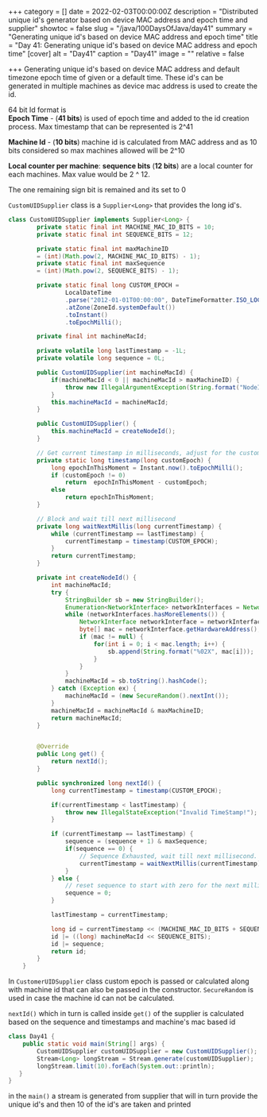 +++
category = []
date = 2022-02-03T00:00:00Z
description = "Distributed unique id's generator based on device MAC address and epoch time and supplier"
showtoc = false
slug = "/java/100DaysOfJava/day41"
summary = "Generating unique id's based on device MAC address and epoch time"
title = "Day 41: Generating unique id's based on device MAC address and epoch time"
[cover]
alt = "Day41"
caption = "Day41"
image = ""
relative = false

+++
Generating unique id's based on device MAC address and default timezone epoch time of given or a default time. These id's can be generated in multiple machines as device mac address is used to create the id.

64 bit Id format is  
**Epoch Time** - (**41 bits**) is used of epoch time and added to the id creation process. Max timestamp that can be represented is 2^41

**Machine Id** - (**10 bits**) machine id is calculated from MAC address and as 10 bits considered so max machines allowed will be 2^10

**Local counter per machine**: **sequence bits** (**12 bits**) are a local counter for each machines. Max value would be 2 ^ 12.

The one remaining sign bit is remained and its set to 0

`CustomUIDSupplier` class is a `Supplier<Long>` that provides the long id's.

```java
class CustomUIDSupplier implements Supplier<Long> {
        private static final int MACHINE_MAC_ID_BITS = 10;
        private static final int SEQUENCE_BITS = 12;

        private static final int maxMachineID 
        = (int)(Math.pow(2, MACHINE_MAC_ID_BITS) - 1);
        private static final int maxSequence 
        = (int)(Math.pow(2, SEQUENCE_BITS) - 1);

        private static final long CUSTOM_EPOCH =
                LocalDateTime
                .parse("2012-01-01T00:00:00", DateTimeFormatter.ISO_LOCAL_DATE_TIME)
                .atZone(ZoneId.systemDefault())
                .toInstant()
				.toEpochMilli();

        private final int machineMacId;

        private volatile long lastTimestamp = -1L;
        private volatile long sequence = 0L;

        public CustomUIDSupplier(int machineMacId) {
            if(machineMacId < 0 || machineMacId > maxMachineID) {
                throw new IllegalArgumentException(String.format("NodeId must be between %d and %d", 0, maxMachineID));
            }
            this.machineMacId = machineMacId;
        }

        public CustomUIDSupplier() {
            this.machineMacId = createNodeId();
        }

        // Get current timestamp in milliseconds, adjust for the custom epoch.
        private static long timestamp(long customEpoch) {
            long epochInThisMoment = Instant.now().toEpochMilli();
            if (customEpoch != 0)
                return  epochInThisMoment - customEpoch;
            else
                return epochInThisMoment;
        }

        // Block and wait till next millisecond
        private long waitNextMillis(long currentTimestamp) {
            while (currentTimestamp == lastTimestamp) {
                currentTimestamp = timestamp(CUSTOM_EPOCH);
            }
            return currentTimestamp;
        }

        private int createNodeId() {
            int machineMacId;
            try {
                StringBuilder sb = new StringBuilder();
                Enumeration<NetworkInterface> networkInterfaces = NetworkInterface.getNetworkInterfaces();
                while (networkInterfaces.hasMoreElements()) {
                    NetworkInterface networkInterface = networkInterfaces.nextElement();
                    byte[] mac = networkInterface.getHardwareAddress();
                    if (mac != null) {
                        for(int i = 0; i < mac.length; i++) {
                            sb.append(String.format("%02X", mac[i]));
                        }
                    }
                }
                machineMacId = sb.toString().hashCode();
            } catch (Exception ex) {
                machineMacId = (new SecureRandom().nextInt());
            }
            machineMacId = machineMacId & maxMachineID;
            return machineMacId;
        }


        @Override
        public Long get() {
            return nextId();
        }

        public synchronized long nextId() {
            long currentTimestamp = timestamp(CUSTOM_EPOCH);

            if(currentTimestamp < lastTimestamp) {
                throw new IllegalStateException("Invalid TimeStamp!");
            }

            if (currentTimestamp == lastTimestamp) {
                sequence = (sequence + 1) & maxSequence;
                if(sequence == 0) {
                    // Sequence Exhausted, wait till next millisecond.
                    currentTimestamp = waitNextMillis(currentTimestamp);
                }
            } else {
                // reset sequence to start with zero for the next millisecond
                sequence = 0;
            }

            lastTimestamp = currentTimestamp;

            long id = currentTimestamp << (MACHINE_MAC_ID_BITS + SEQUENCE_BITS);
            id |= ((long) machineMacId << SEQUENCE_BITS);
            id |= sequence;
            return id;
        }
    }
```

In `CustomerUIDSupplier` class custom epoch is passed or calculated along with machine id that can also be passed in the constructor. `SecureRandom` is used in case the machine id can not be calculated.

`nextId()` which in turn is called inside `get()` of the supplier is calculated based on the sequence and timestamps and machine's mac based id

```java
class Day41 {
    public static void main(String[] args) {
        CustomUIDSupplier customUIDSupplier = new CustomUIDSupplier();
        Stream<Long> longStream = Stream.generate(customUIDSupplier);
        longStream.limit(10).forEach(System.out::println);
   }
}
```

in the `main()` a stream is generated from supplier that will in turn provide the unique id's and then 10 of the id's are taken and printed